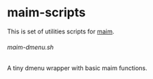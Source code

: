 # maim-scripts
This is set of utilities scripts for [maim](https://github.com/naelstrof/maim).

###### maim-dmenu.sh

A tiny dmenu wrapper with basic maim functions.
